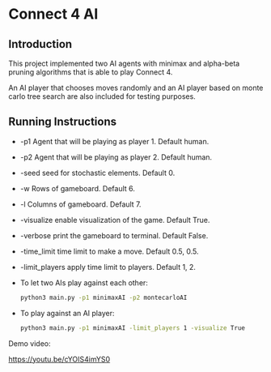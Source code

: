 # Connect 4 AI

## Introduction

This project implemented two AI agents with minimax and alpha-beta pruning algorithms that is able to play Connect 4. 

An AI player that chooses moves randomly and an AI player based on monte carlo tree search are also included for testing purposes.

## Running Instructions

- -p1 Agent that will be playing as player 1. Default human.
- -p2 Agent that will be playing as player 2. Default human.
- -seed seed for stochastic elements. Default 0.
- -w Rows of gameboard. Default 6.
- -l Columns of gameboard. Default 7.
- -visualize enable visualization of the game. Default True.
- -verbose print the gameboard to terminal. Default False.
- -time_limit time limit to make a move. Default 0.5, 0.5.
- -limit_players apply time limit to players. Default 1, 2.
- To let two AIs play against each other:
    
    ```bash
    python3 main.py -p1 minimaxAI -p2 montecarloAI
    ```
    
- To play against an AI player:
    
    ```bash
    python3 main.py -p1 minimaxAI -limit_players 1 -visualize True
    ```

Demo video:

https://youtu.be/cYOIS4imYS0
